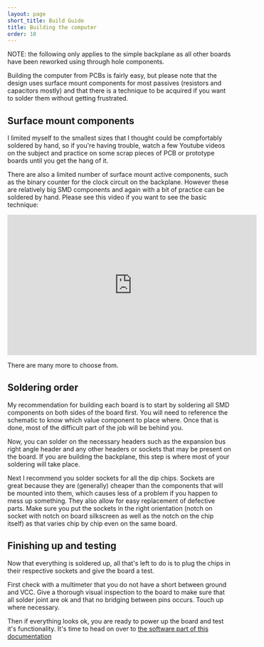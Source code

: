 ```yaml
---
layout: page
short_title: Build Guide
title: Building the computer
order: 10
---
```


NOTE: the following only applies to the simple backplane as all other boards have been reworked using through hole components.

Building the computer from PCBs is fairly easy, but please note that the design uses surface mount components for most passives (resistors and capacitors mostly) and that there is a technique to be acquired if you want to solder them without getting frustrated.

## Surface mount components

I limited myself to the smallest sizes that I thought could be compfortably soldered by hand, so if you're having trouble, watch a few Youtube videos on the subject and practice on some scrap pieces of PCB or prototype boards until you get the hang of it.

There are also a limited number of surface mount active components, such as the binary counter for the clock circuit on the backplane. However these are relatively big SMD components and again with a bit of practice can be soldered by hand. Please see this video if you want to see the basic technique: 

<iframe width="560" height="315" src="https://www.youtube.com/embed/hoLf8gvvXXU" frameborder="0" allow="accelerometer; autoplay; clipboard-write; encrypted-media; gyroscope; picture-in-picture" allowfullscreen></iframe>

There are many more to choose from.

## Soldering order

My recommendation for building each board is to start by soldering all SMD components on both sides of the board first. You will need to reference the schematic to know which value component to place where. Once that is done, most of the difficult part of the job will be behind you.

Now, you can solder on the necessary headers such as the expansion bus right angle header and any other headers or sockets that may be present on the board. If you are building the backplane, this step is where most of your soldering will take place.

Next I recommend you solder sockets for all the dip chips. Sockets are great because they are (generally) cheaper than the components that will be mounted into them, which causes less of a problem if you happen to mess up something. They  also allow for easy replacement of defective parts. Make sure you put the sockets in the right orientation (notch on socket with notch on board silkscreen as well as the notch on the chip itself) as that varies chip by chip even on the same board.

## Finishing up and testing

Now that everything is soldered up, all that's left to do is to plug the chips in their respective sockets and give the board a test.

First check with a multimeter that you do not have a short between ground and VCC. Give a thorough visual inspection to the board to make sure that all solder joint are ok and that no bridging between pins occurs. Touch up where necessary.

Then if everything looks ok, you are ready to power up the board and test it's functionality. It's time to head on over to [the software part of this documentation](/Software)

